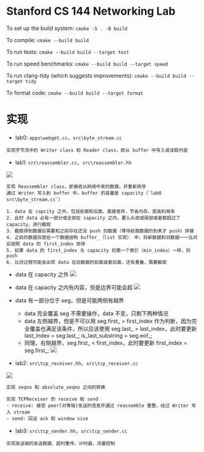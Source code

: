 Stanford CS 144 Networking Lab
==============================

To set up the build system: `cmake -S . -B build`

To compile: `cmake --build build`

To run tests: `cmake --build build --target test`

To run speed benchmarks: `cmake --build build --target speed`

To run clang-tidy (which suggests improvements): `cmake --build build --target tidy`

To format code: `cmake --build build --target format`

# 实现

- lab0: `apps\webget.cc`、`src\byte_stream.cc`
```
实现字节流中的 Writer class 和 Reader class，即从 buffer 中写入或读取内容
```



- lab1: `src\reassembler.cc`、`src\reassembler.hh`

![](https://file.fbichao.top/2024/03/c63a8aa9ce9f424f91de1f3c0359b4c4.png)

```
实现 Reassembler class，即接收从网络中来的数据，并重新排序
通过 Writer 写入到 buffer 中，buffer 的容量是 capacity（`lab0 src\byte_stream.cc`）

1. data 在 capcity 之外，包括前面和后面，直接舍弃，节省内存，提高利用率
2. 此时 data 必有一部分或全部在 capacity 之内，要么头部或尾部或者都超过了 capacity，进行截取
3. 截取得到数据后需要和之前存在还没 push 的数据（等待前面数据的到来才 push）拼接
4. 之前的数据存放在一个数据结构 buffer_（list 实现） 中，将新数据和旧数据一一比对后按照 data 的 first_index 排序
5. 如果 data 的 first_index 与 capacity 的第一个索引（min_index）一样，则 push
6. 比对过程可能会出现 data 在旧数据的前面或者后面，还有重叠，需要截取
```

- data 在 capacity 之外
![](https://file.fbichao.top/2024/03/8b0e69763a9405ea92db38574c933e9e.png)

- data 在 capacity 之内有内容，但是边界可能会超
![](https://file.fbichao.top/2024/03/576de62f0bd37d51a79ab4f340f08179.png)

- data 有一部分位于 seg，但是可能两侧有越界
  - data 完全覆盖 seg 不需要操作，data 不变，只剩下两种情况
  - data 左侧越界，但是不可以用 seg.first_ > first_index 作为判断，因为完全覆盖也满足该条件，所以应该使用 seg.last_ > last_index，此时要更新 last_index = seg.last_; is_last_substring = seg.eof_;
  - 同理，右侧越界，seg.first_ < first_index，此时要更新 first_index = seg.first_;
![](https://file.fbichao.top/2024/03/f7b79c713971c0a5597bb8bebd975dc5.png)


- lab2: `src\tcp_receiver.hh`、`src\tcp_receiver.cc`

![](https://file.fbichao.top/2024/03/057e29abc6889c738aedbb5f9b650ced.png)

```
实现 seqno 和 absolute_seqno 之间的转换

实现 TCPReceiver 的 receive 和 send
- receive: 接受 peer(对等端)发送的信息并通过 reassemble 重整，经过 Writer 写入 stream
- send: 回送 ack 和 window size
```


- lab3: `src\tcp_sender.hh`、`src\tcp_sender.cc`

```
实现发送端的发送数据、超时重传、计时器、流量控制
```


